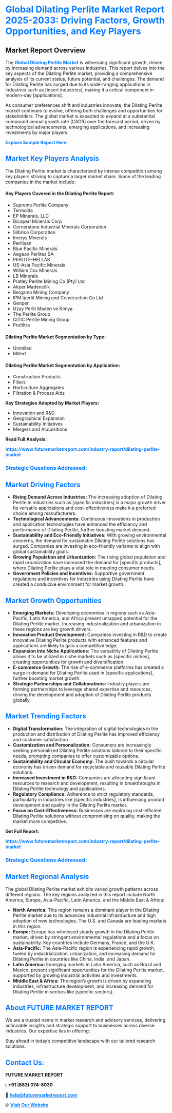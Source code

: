 <h1 style="color: #007BFF;">Global Dilating Perlite Market Report 2025-2033: Driving Factors, Growth Opportunities, and Key Players</h1>

<section id="overview">
<h2>Market Report Overview</h2>
<p>The <a href="https://www.futuremarketreport.com/industry-report/dilating-perlite-market" style="color: #007BFF; text-decoration: none;"><strong>Global Dilating Perlite Market</strong></a> is witnessing significant growth, driven by increasing demand across various industries. This report delves into the key aspects of the Dilating Perlite market, providing a comprehensive analysis of its current status, future potential, and challenges. The demand for Dilating Perlite has surged due to its wide-ranging applications in industries such as [insert industries], making it a critical component in modern-day [applications].</p>
<p>As consumer preferences shift and industries innovate, the Dilating Perlite market continues to evolve, offering both challenges and opportunities for stakeholders. The global market is expected to expand at a substantial compound annual growth rate (CAGR) over the forecast period, driven by technological advancements, emerging applications, and increasing investments by major players.</p>
</section>

<section id="overview">
<p><a href="https://www.futuremarketreport.com/request-sample/reportId=88305" style="color: #007BFF; text-decoration: none;"><strong>Explore Sample Report Here</strong></a></p>
</section>

<section id="key-players">
<h2 style="color: #007BFF;">Market Key Players Analysis</h2>
<p>The Dilating Perlite market is characterized by intense competition among key players striving to capture a larger market share. Some of the leading companies in the market include:</p>
<h4>Key Players Covered in the Dilating Perlite Report:</h4>
<ul><li>Supreme Perlite Company</li><li>Termolita</li><li>EP Minerals, LLC</li><li>Dicaperl Minerals Corp</li><li>Cornerstone Industrial Minerals Corporation</li><li>Silbrico Corporation</li><li>Imerys Minerals</li><li>Perlitsan</li><li>Blue Pacific Minerals</li><li>Aegean Perlites SA</li><li>PERLITE-HELLAS</li><li>US-Asia Pacific Minerals</li><li>William Cox Minerals</li><li>LB Minerals</li><li>Pratley Perlite Mining Co (Pty) Ltd</li><li>Akper Madencilik</li><li>Bergama Mining Company</li><li>IPM Iperlit Mining and Construction Co Ltd</li><li>Genper</li><li>Uzay Perlit Maden ve Kimya</li><li>The Perlite Group</li><li>CITIC Perlite Mining Group</li><li>Profiltra</li></ul>
<h4>Dilating Perlite Market Segmentation by Type:</h4>
<ul><li>Unmilled</li><li>Milled</li></ul>

<h4>Dilating Perlite Market Segmentation by Application:</h4>
<ul><li>Construction Products</li><li>Fillers</li><li>Horticulture Aggregates</li><li>Filtration &amp; Process Aids</li></ul>
<p><strong>Key Strategies Adopted by Market Players:</strong></p>
<ul>
<li>Innovation and R&D</li>
<li>Geographical Expansion</li>
<li>Sustainability Initiatives</li>
<li>Mergers and Acquisitions</li>
</ul>
</section>

<section>
<p><strong>Read Full Analysis: </strong></p><a href="https://www.futuremarketreport.com/industry-report/dilating-perlite-market" style="color: #007BFF; text-decoration: none;"><strong>https://www.futuremarketreport.com/industry-report/dilating-perlite-market</strong></a>
<h3 style="color: #007BFF;">Strategic Questions Addressed:</h3>
</section>

<section id="driving-factors">
<h2 style="color: #007BFF;">Market Driving Factors</h2>
<ul>
<li><strong>Rising Demand Across Industries:</strong> The increasing adoption of Dilating Perlite in industries such as [specific industries] is a major growth driver. Its versatile applications and cost-effectiveness make it a preferred choice among manufacturers.</li>
<li><strong>Technological Advancements:</strong> Continuous innovations in production and application technologies have enhanced the efficiency and performance of Dilating Perlite, further boosting market demand.</li>
<li><strong>Sustainability and Eco-Friendly Initiatives:</strong> With growing environmental concerns, the demand for sustainable Dilating Perlite solutions has surged. Companies are investing in eco-friendly variants to align with global sustainability goals.</li>
<li><strong>Growing Population and Urbanization:</strong> The rising global population and rapid urbanization have increased the demand for [specific products], where Dilating Perlite plays a vital role in meeting consumer needs.</li>
<li><strong>Government Policies and Incentives:</strong> Supportive government regulations and incentives for industries using Dilating Perlite have created a conducive environment for market growth.</li>
</ul>
</section>

<section id="growth-opportunities">
<h2 style="color: #007BFF;">Market Growth Opportunities</h2>
<ul>
<li><strong>Emerging Markets:</strong> Developing economies in regions such as Asia-Pacific, Latin America, and Africa present untapped potential for the Dilating Perlite market. Increasing industrialization and urbanization in these regions are key growth drivers.</li>
<li><strong>Innovative Product Development:</strong> Companies investing in R&D to create innovative Dilating Perlite products with enhanced features and applications are likely to gain a competitive edge.</li>
<li><strong>Expansion into Niche Applications:</strong> The versatility of Dilating Perlite allows it to be utilized in niche markets such as [specific niches], creating opportunities for growth and diversification.</li>
<li><strong>E-commerce Growth:</strong> The rise of e-commerce platforms has created a surge in demand for Dilating Perlite used in [specific applications], further boosting market growth.</li>
<li><strong>Strategic Partnerships and Collaborations:</strong> Industry players are forming partnerships to leverage shared expertise and resources, driving the development and adoption of Dilating Perlite products globally.</li>
</ul>
</section>

<section id="trending-factors">
<h2 style="color: #007BFF;">Market Trending Factors</h2>
<ul>
<li><strong>Digital Transformation:</strong> The integration of digital technologies in the production and distribution of Dilating Perlite has improved efficiency and customer satisfaction.</li>
<li><strong>Customization and Personalization:</strong> Consumers are increasingly seeking personalized Dilating Perlite solutions tailored to their specific needs, prompting companies to offer customizable options.</li>
<li><strong>Sustainability and Circular Economy:</strong> The push towards a circular economy has driven demand for recyclable and reusable Dilating Perlite solutions.</li>
<li><strong>Increased Investment in R&D:</strong> Companies are allocating significant resources to research and development, resulting in breakthroughs in Dilating Perlite technology and applications.</li>
<li><strong>Regulatory Compliance:</strong> Adherence to strict regulatory standards, particularly in industries like [specific industries], is influencing product development and quality in the Dilating Perlite market.</li>
<li><strong>Focus on Cost-Effectiveness:</strong> Businesses are exploring cost-efficient Dilating Perlite solutions without compromising on quality, making the market more competitive.</li>
</ul>
</section>

<section>
<p><strong>Get Full Report: </strong></p><a href="https://www.futuremarketreport.com/industry-report/dilating-perlite-market" style="color: #007BFF; text-decoration: none;"><strong>https://www.futuremarketreport.com/industry-report/dilating-perlite-market</strong></a>
<h3 style="color: #007BFF;">Strategic Questions Addressed:</h3>
</section>


<section id="regional-analysis">
<h2 style="color: #007BFF;">Market Regional Analysis</h2>
<p>The global Dilating Perlite market exhibits varied growth patterns across different regions. The key regions analyzed in this report include North America, Europe, Asia-Pacific, Latin America, and the Middle East & Africa:</p>
<ul>
<li><strong>North America:</strong> This region remains a dominant player in the Dilating Perlite market due to its advanced industrial infrastructure and high adoption of new technologies. The U.S. and Canada are leading markets in this region.</li>
<li><strong>Europe:</strong> Europe has witnessed steady growth in the Dilating Perlite market, driven by stringent environmental regulations and a focus on sustainability. Key countries include Germany, France, and the U.K.</li>
<li><strong>Asia-Pacific:</strong> The Asia-Pacific region is experiencing rapid growth, fueled by industrialization, urbanization, and increasing demand for Dilating Perlite in countries like China, India, and Japan.</li>
<li><strong>Latin America:</strong> Emerging markets in Latin America, such as Brazil and Mexico, present significant opportunities for the Dilating Perlite market, supported by growing industrial activities and investments.</li>
<li><strong>Middle East & Africa:</strong> The region’s growth is driven by expanding industries, infrastructure development, and increasing demand for Dilating Perlite in sectors like [specific sectors].</li>
</ul>
</section>

<footer>
<h2 style="color: #007BFF;">About FUTURE MARKET REPORT</h2>
<p>We are a trusted name in market research and advisory services, delivering actionable insights and strategic support to businesses across diverse industries. Our expertise lies in offering:</p>

<p>Stay ahead in today’s competitive landscape with our tailored research solutions.</p>

<h2 style="color: #007BFF;">Contact Us:</h2>
<p><strong>FUTURE MARKET REPORT</strong></p>
<p>📞 <strong>+91 (883) 074-8030</strong></p>
<p>📧 <strong><a href="mailto:help@futuremarketreport.com" style="color: #007BFF;">help@futuremarketreport.com</a></strong></p>
<p>🌐 <strong><a href="https://www.futuremarketreport.com/" style="color: #007BFF;">Visit Our Website</a></strong></p>
</footer>